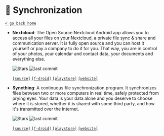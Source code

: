 # 🔄 Synchronization
[`< go back home`](../README.md)

- **Nextcloud**: The Open Source Nextcloud Android app allows you to access all your files on your Nextcloud, a private file sync & share and communication server. It is fully open source and you can host it yourself or pay a company to do it for you. That way, you are in control of your photos, your calendar and contact data, your documents and everything else.

    ![Stars](https://badgen.net/github/stars/nextcloud/android) ![last commit](https://img.shields.io/github/last-commit/nextcloud/android)

    [`[source]`](https://github.com/nextcloud/android "source") [`[f-droid]`](https://f-droid.org/packages/com.nextcloud.client "f-droid") [`[playstore]`](https://play.google.com/store/apps/details?id=com.nextcloud.client "playstore") [`[website]`](https://nextcloud.com "website")

- **Syncthing**: A continuous file synchronization program. It synchronizes files between two or more computers in real time, safely protected from prying eyes. Your data is your data alone and you deserve to choose where it is stored, whether it is shared with some third party, and how it's transmitted over the internet.

    ![Stars](https://badgen.net/github/stars/syncthing/syncthing-android) ![last commit](https://img.shields.io/github/last-commit/syncthing/syncthing-android)

    [`[source]`](https://github.com/syncthing/syncthing-android "source") [`[f-droid]`](https://f-droid.org/packages/com.nutomic.syncthingandroid "f-droid") [`[playstore]`](https://play.google.com/store/apps/details?id=com.nutomic.syncthingandroid "playstore") [`[website]`](https://syncthing.net "website")